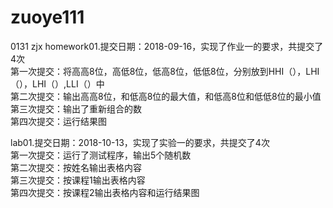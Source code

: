 # zuoye111
0131   zjx
homework01.提交日期：2018-09-16，实现了作业一的要求，共提交了4次  
第一次提交：将高高8位，高低8位，低高8位，低低8位，分别放到HHI（），LHI（），LHI（）,LLI（）中  
第二次提交：输出高高8位，和低高8位的最大值，和低高8位和低低8位的最小值  
第三次提交：输出了重新组合的数  
第四次提交：运行结果图    


lab01.提交日期：2018-10-13，实现了实验一的要求，共提交了4次    
第一次提交：运行了测试程序，输出5个随机数    
第二次提交：按姓名输出表格内容    
第三次提交：按课程1输出表格内容    
第四次提交：按课程2输出表格内容和运行结果图    


